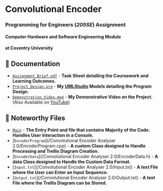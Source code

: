 # Convolutional Encoder

### Programming for Engineers (*205SE*) Assignment

#### Computer Hardware and Software Engineering Module

#### at Coventry University



## 📄 Documentation

- [`Assignment_Brief.pdf`](/Assignment_Brief.pdf) - **Task Sheet detailing the Coursework and Learning Outcomes.**
- [`Project_Design.pro`](/Project_Design.pro) - **My [UMLStudio](http://pragsoft.com/prod_umls.html) Models detailing the Program Design.**
- [`Demonstration_Video.mp4`](/Demonstration_Video.mp4) - **My Demonstrative Video on the Project.** (Also Available on [YouTube](https://youtu.be/y_3ezag_N5s))



## 📌 Noteworthy Files

- [`Main`](/Convolutional%20Encoder%20Analyser%202.0/Main.cpp) - **The Entry Point and file that contains Majority of the Code. Handles User Interaction in a Console.**
- [`EncoderProgram`](/Convolutional Encoder Analyser 2.0/EncoderProgram.cpp) - **A custom Class designed to Handle Processing and Trellis Diagram Creation.**
- [`EncoderData`](/Convolutional Encoder Analyser 2.0/EncoderData.h) - **A data Class designed to Handle the Custom Data Format.**
- [`Input.txt`](/Convolutional Encoder Analyser 2.0/Input.txt) - **A text File where the User can Enter an Input Sequence.**
- [`Output.txt`](/Convolutional Encoder Analyser 2.0/Output.txt) - **A text File where the Trellis Diagram can be Stored.**